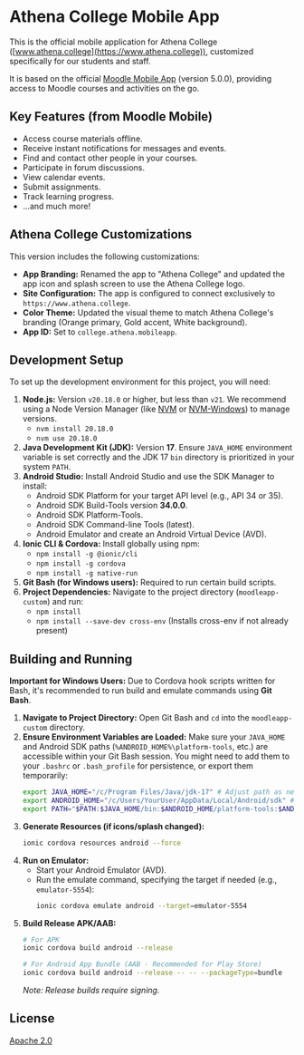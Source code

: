 # Athena College Mobile App

This is the official mobile application for Athena College ([www.athena.college](https://www.athena.college)), customized specifically for our students and staff.

It is based on the official [Moodle Mobile App](https://github.com/moodlehq/moodleapp) (version 5.0.0), providing access to Moodle courses and activities on the go.

## Key Features (from Moodle Mobile)

*   Access course materials offline.
*   Receive instant notifications for messages and events.
*   Find and contact other people in your courses.
*   Participate in forum discussions.
*   View calendar events.
*   Submit assignments.
*   Track learning progress.
*   ...and much more!

## Athena College Customizations

This version includes the following customizations:

*   **App Branding:** Renamed the app to "Athena College" and updated the app icon and splash screen to use the Athena College logo.
*   **Site Configuration:** The app is configured to connect exclusively to `https://www.athena.college`.
*   **Color Theme:** Updated the visual theme to match Athena College's branding (Orange primary, Gold accent, White background).
*   **App ID:** Set to `college.athena.mobileapp`.

## Development Setup

To set up the development environment for this project, you will need:

1.  **Node.js:** Version `v20.18.0` or higher, but less than `v21`. We recommend using a Node Version Manager (like [NVM](https://github.com/nvm-sh/nvm) or [NVM-Windows](https://github.com/coreybutler/nvm-windows)) to manage versions.
    *   `nvm install 20.18.0`
    *   `nvm use 20.18.0`
2.  **Java Development Kit (JDK):** Version **17**. Ensure `JAVA_HOME` environment variable is set correctly and the JDK 17 `bin` directory is prioritized in your system `PATH`.
3.  **Android Studio:** Install Android Studio and use the SDK Manager to install:
    *   Android SDK Platform for your target API level (e.g., API 34 or 35).
    *   Android SDK Build-Tools version **34.0.0**.
    *   Android SDK Platform-Tools.
    *   Android SDK Command-line Tools (latest).
    *   Android Emulator and create an Android Virtual Device (AVD).
4.  **Ionic CLI & Cordova:** Install globally using npm:
    *   `npm install -g @ionic/cli`
    *   `npm install -g cordova`
    *   `npm install -g native-run`
5.  **Git Bash (for Windows users):** Required to run certain build scripts.
6.  **Project Dependencies:** Navigate to the project directory (`moodleapp-custom`) and run:
    *   `npm install`
    *   `npm install --save-dev cross-env` (Installs cross-env if not already present)

## Building and Running

**Important for Windows Users:** Due to Cordova hook scripts written for Bash, it's recommended to run build and emulate commands using **Git Bash**.

1.  **Navigate to Project Directory:** Open Git Bash and `cd` into the `moodleapp-custom` directory.
2.  **Ensure Environment Variables are Loaded:** Make sure your `JAVA_HOME` and Android SDK paths (`%ANDROID_HOME%\platform-tools`, etc.) are accessible within your Git Bash session. You might need to add them to your `.bashrc` or `.bash_profile` for persistence, or export them temporarily:
    ```bash
    export JAVA_HOME="/c/Program Files/Java/jdk-17" # Adjust path as needed
    export ANDROID_HOME="/c/Users/YourUser/AppData/Local/Android/sdk" # Adjust path as needed
    export PATH="$PATH:$JAVA_HOME/bin:$ANDROID_HOME/platform-tools:$ANDROID_HOME/tools:$ANDROID_HOME/cmdline-tools/latest/bin"
    ```
3.  **Generate Resources (if icons/splash changed):**
    ```bash
    ionic cordova resources android --force
    ```
4.  **Run on Emulator:**
    *   Start your Android Emulator (AVD).
    *   Run the emulate command, specifying the target if needed (e.g., `emulator-5554`):
        ```bash
        ionic cordova emulate android --target=emulator-5554
        ```
5.  **Build Release APK/AAB:**
    ```bash
    # For APK
    ionic cordova build android --release

    # For Android App Bundle (AAB - Recommended for Play Store)
    ionic cordova build android --release -- -- --packageType=bundle
    ```
    *Note: Release builds require signing.*

## License

[Apache 2.0](http://www.apache.org/licenses/LICENSE-2.0)
